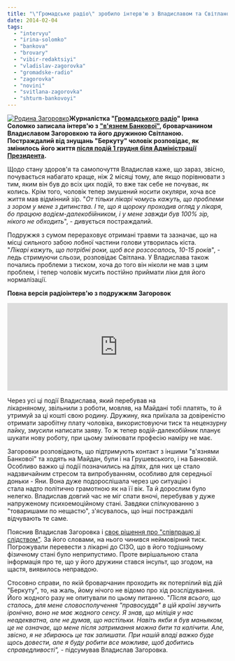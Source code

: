```yaml
---
title: "\"Громадське радіо\" зробило інтерв'ю з Владиславом та Світланою Загоровками"
date: 2014-02-04
tags: 
  - "intervyu"
  - "irina-solomko"
  - "bankova"
  - "brovary"
  - "vibir-redaktsiyi"
  - "vladislav-zagorovka"
  - "gromadske-radio"
  - "zagorovka"
  - "novini"
  - "svitlana-zagorovka"
  - "shturm-bankovoyi"
---
```


[![Родина Загоровко](https://mpz.brovary.org/wp-content/uploads/2014/02/Rodina-Zagorovko.jpg)](https://mpz.brovary.org/wp-content/uploads/2014/02/Rodina-Zagorovko.jpg)**Журналістка "[Громадського радіо](http://hromadskeradio.org/)" Ірина Соломко записала інтерв'ю з ["в'язнем Банкової"](https://mpz.brovary.org/sered-pobitih-pid-administratsiyeyu-prezidenta-ta-zaareshtovanih-za-organizatsiyu-masovih-bezporyadkiv-ye-brovarchanin/), броварчанином Владиславом Загоровкою та його дружиною Світланою. Постраждалий від знущань "Беркуту" чоловік розповідає, як змінилось його життя [після подій 1 грудня біля Адміністрації Президента](https://mpz.brovary.org/sered-pobitih-pid-administratsiyeyu-prezidenta-ta-zaareshtovanih-za-organizatsiyu-masovih-bezporyadkiv-ye-brovarchanin/).**

Щодо стану здоров'я та самопочуття Владислав каже, що зараз, звісно, почувається набагато краще, ніж 2 місяці тому, але якщо порівнювати з тим, яким він був до всіх цих подій, то вже так себе не почуває, як колись. Крім того, чоловік тепер змушений носити окуляри, хоча все життя мав відмінний зір. "_От тільки лікарі чомусь кажуть, що проблеми з зором у мене з дитинства. І те, що я щороку проходив огляд у лікаря, бо працюю водієм-далекобійником, і у мене завжди був 100% зір, нікого не обходить_", - дивується постраждалий.

Подружжя з сумом перераховує отримані травми та зазначає, що на місці сильного забою лобної частини голови утворилась кіста. "_Лікарі кажуть, що потрібні роки, щоб все розсосалось, 10-15 років_", - ледь стримуючи сльози, розповідає Світлана. У Владислава також почались проблеми з тиском, хоча до того він ніколи не мав з цим проблем, і тепер чоловік мусить постійно приймати ліки для його нормалізації.

**Повна версія радіоінтерв'ю з подружжям Загоровок**

<iframe src="https://w.soundcloud.com/player/?url=https%3A//api.soundcloud.com/tracks/132895440&amp;auto_play=false&amp;hide_related=false&amp;visual=true" height="200" width="100%" frameborder="no" scrolling="no"></iframe>

Через усі ці події Владислава, який перебував на лікарняному, звільнили з роботи, мовляв, на Майдані тобі платять, то й утримуй за ці кошті свою родину. Дружину, яка приїхала за довіреністю отримати заробітну плату чоловіка, використовуючи тиск та нецензурну лайку, змусили написати заяву. То ж тепер водій-далекобійник планує шукати нову роботу, при цьому змінювати професію наміру не має.

Загоровки розповідають, що підтримують контакт з іншими "в'язнями Банкової" та ходять на Майдан, були і на Грушевського, і на Банковій. Особливо важко ці події позначились на дітях, для них це стало надзвичайним стресом та випробуванням, особливо для середньої доньки - Яни. Вона дуже подорослішала через цю ситуацію і стала надто політично грамотною як на її вік. Та й дорослим було нелегко. Владислав довгий час не міг спати вночі, перебував у дуже напруженому психоемоційному стані. Завдяки спілкуюванню з "товаришами по нещастю", з'ясувалось, що інші постраждалі відчувають те саме.

Пояснив Владислав Загоровка і [своє рішення про "співпрацю зі слідством"](https://mpz.brovary.org/vladislava-zagorovku-zvilnili-v-obmin-na-shtraf-za-porushennya-gromadskogo-poryadku/). За його словами, на нього чинився неймовірний тиск. Погрожували перевести з лікарні до СІЗО, що в його тодішньому фізичному стані було неприпустимо. Проте вирішальною стала інформація про те, що у його дружини стався інсульт, що згодом, на щастя, виявилось неправдою.

Стосовно справи, по якій броварчанин проходить як потерпілий від дій "Беркуту", то, на жаль, йому нічого не відомо про хід розслідування. Його жодного разу не опитували по цьому питанню. "_Після всього, що сталось, для мене словосполучення "правосуддя" в цій країні звучить іронічно, воно не має жодного сенсу. Я знав, що міліція у нас неадекватна, але не думав, що настільки. Навіть якби я був маньяком, це не означає, що мене після затримання можна бити та калічити. Але, звісно, я не збираюсь це так залишати. При нашій владі важко буде щось довести, але я буду робити все можливе, щоб добитись справедливості", -_ підсумував Владислав Загоровка.
